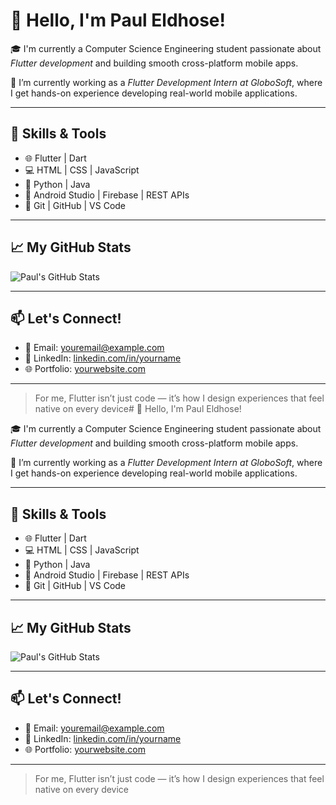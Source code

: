 # 👋 Hello, I'm Paul Eldhose!

🎓 I'm currently a Computer Science Engineering student passionate about *Flutter development* and building smooth cross-platform mobile apps.

🚀 I’m currently working as a *Flutter Development Intern at GloboSoft*, where I get hands-on experience developing real-world mobile applications.

---

## 🔧 Skills & Tools
- 🌐 Flutter | Dart
- 💻 HTML | CSS | JavaScript
- 🐍 Python | Java
- 📱 Android Studio | Firebase | REST APIs
- 💬 Git | GitHub | VS Code

---

## 📈 My GitHub Stats
![Paul's GitHub Stats](https://github-readme-stats.vercel.app/api?username=paulEldhose2004&show_icons=true&theme=radical)

---

## 📫 Let's Connect!
- 📧 Email: youremail@example.com
- 💼 LinkedIn: [linkedin.com/in/yourname](https://linkedin.com/in/yourname)
- 🌐 Portfolio: [yourwebsite.com](https://yourwebsite.com)

---

> For me, Flutter isn’t just code — it’s how I design experiences that feel native on every device# 👋 Hello, I'm Paul Eldhose!

🎓 I'm currently a Computer Science Engineering student passionate about *Flutter development* and building smooth cross-platform mobile apps.

🚀 I’m currently working as a *Flutter Development Intern at GloboSoft*, where I get hands-on experience developing real-world mobile applications.

---

## 🔧 Skills & Tools
- 🌐 Flutter | Dart
- 💻 HTML | CSS | JavaScript
- 🐍 Python | Java
- 📱 Android Studio | Firebase | REST APIs
- 💬 Git | GitHub | VS Code

---

## 📈 My GitHub Stats
![Paul's GitHub Stats](https://github-readme-stats.vercel.app/api?username=paulEldhose2004&show_icons=true&theme=radical)

---

## 📫 Let's Connect!
- 📧 Email: youremail@example.com
- 💼 LinkedIn: [linkedin.com/in/yourname](https://linkedin.com/in/yourname)
- 🌐 Portfolio: [yourwebsite.com](https://yourwebsite.com)

---

> For me, Flutter isn’t just code — it’s how I design experiences that feel native on every device

